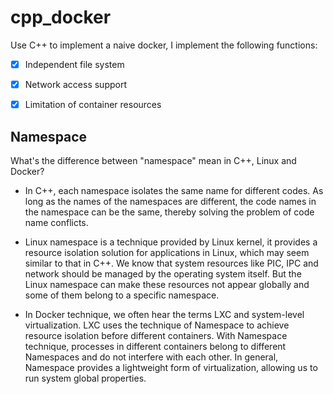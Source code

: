 # cpp_docker
Use C++ to implement a naive docker, I implement the following functions:

- [x] Independent file system

- [x] Network access support

- [x] Limitation of container resources

## Namespace
What's the difference between "namespace" mean in C++, Linux and Docker?

* In C++, each namespace isolates the same name for different codes. As long as the names of the namespaces are different, the code names in the namespace can be the same, thereby solving the problem of code name conflicts.

* Linux namespace is a technique provided by Linux kernel, it provides a resource isolation solution for applications in Linux, which may seem similar to that in C++. We know that system resources like PIC, IPC and network should be managed by the operating system itself. But the Linux namespace can make these resources not appear globally and some of them belong to a specific namespace.

* In Docker technique, we often hear the terms LXC and system-level virtualization. LXC uses the technique of Namespace to achieve resource isolation before different containers. With Namespace technique, processes in different containers belong to different Namespaces and do not interfere with each other. In general, Namespace provides a lightweight form of virtualization, allowing us to run system global properties.

